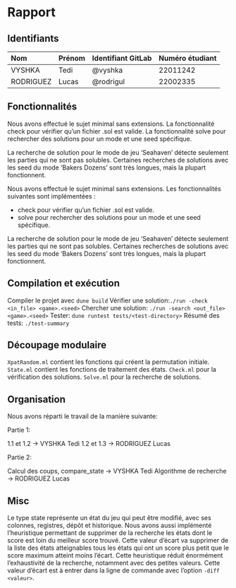 # Rapport

## Identifiants
| Nom | Prénom | Identifiant GitLab | Numéro étudiant |
|:----------|:------|:----------|:---------| 
| VYSHKA | Tedi | @vyshka | 22011242 |
| RODRIGUEZ | Lucas | @rodrigul | 22002335 |


## Fonctionnalités 

Nous avons effectué le sujet minimal sans extensions.
La fonctionnalité check pour vérifier qu’un fichier .sol est valide.
La fonctionnalité solve pour rechercher des solutions pour un mode et une seed spécifique.

La recherche de solution pour le mode de jeu ‘Seahaven’ détecte seulement les parties qui ne sont pas solubles.
Certaines recherches de solutions avec les seed du mode ‘Bakers Dozens’ sont très longues, mais la plupart fonctionnent.

Nous avons effectué le sujet minimal sans extensions.
Les fonctionnalités suivantes sont implémentées :
- check pour vérifier qu’un fichier .sol est valide.
- solve pour rechercher des solutions pour un mode et une seed spécifique.

La recherche de solution pour le mode de jeu ‘Seahaven’ détecte seulement les parties qui ne sont pas solubles.
Certaines recherches de solutions avec les seed du mode ‘Bakers Dozens’ sont très longues, mais la plupart fonctionnent.

## Compilation et exécution

Compiler le projet avec `dune build`
Vérifier une solution:`./run -check <in_file> <game>.<seed>` 
Chercher une solution: `./run -search <out_file> <game>.<seed>` 
Tester: `dune runtest tests/<test-directory>` 
Résumé des tests: `./test-summary` 

## Découpage modulaire 

`XpatRandom.ml` contient les fonctions qui créent la permutation initiale.
`State.ml` contient les fonctions de traitement des états.
`Check.ml` pour la vérification des solutions.
`Solve.ml` pour la recherche de solutions.

## Organisation

Nous avons réparti le travail de la manière suivante:

Partie 1:

1.1 et 1.2 -> VYSHKA Tedi
1.2 et 1.3 -> RODRIGUEZ Lucas

Partie 2:

Calcul des coups, compare_state -> VYSHKA Tedi
Algorithme de recherche -> RODRIGUEZ Lucas

## Misc

Le type state représente un état du jeu qui peut être modifié, avec ses colonnes, registres, dépôt et historique.
Nous avons aussi implémenté l’heuristique permettant de supprimer de la recherche les états dont le score est loin du meilleur score trouvé. Cette valeur d’écart va supprimer de la liste des états atteignables tous les états qui ont un score plus petit que le score maximum atteint moins l’écart. Cette heuristique réduit énormément l’exhaustivité de la recherche, notamment avec des petites valeurs.
Cette valeur d’écart est à entrer dans la ligne de commande avec l’option `-diff <valeur>`.
